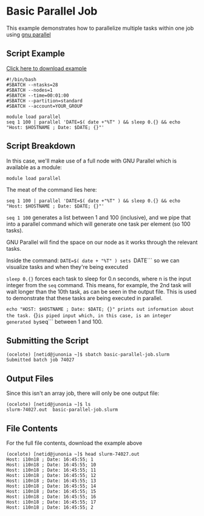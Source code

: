 # Basic Parallel Job

This example demonstrates how to parallelize multiple tasks within one job using [gnu parallel](https://www.gnu.org/software/parallel/)

## Script Example

[Click here to download example](Basic-Parallel-Job.tar.gz)

```
#!/bin/bash
#SBATCH --ntasks=28
#SBATCH --nodes=1             
#SBATCH --time=00:01:00   
#SBATCH --partition=standard
#SBATCH --account=YOUR_GROUP

module load parallel
seq 1 100 | parallel 'DATE=$( date +"%T" ) && sleep 0.{} && echo "Host: $HOSTNAME ; Date: $DATE; {}"'
```

## Script Breakdown
In this case, we'll make use of a full node with GNU Parallel which is available as a module:
```
module load parallel
```

The meat of the command lies here:
```
seq 1 100 | parallel 'DATE=$( date +"%T" ) && sleep 0.{} && echo "Host: $HOSTNAME ; Date: $DATE; {}"'
```
 ```seq 1 100``` generates a list between 1 and 100 (inclusive), and we pipe that into a parallel command which will generate one task per element (so 100 tasks).
 
 GNU Parallel will find the space on our node as it works through the relevant tasks. 
 
 Inside the command:
 ```DATE=$( date + "%T" ) sets ```DATE``` so we can visualize tasks and when they're being executed
 
 ```sleep 0.{}``` forces each task to sleep for 0.n seconds, where n is the input integer from the ```seq``` command. This means, for example, the 2nd task will wait longer than the 10th task, as can be seen in the output file. This is used to demonstrate that these tasks are being executed in parallel. 
 
 ```echo "HOST: $HOSTNAME ; Date: $DATE; {}" prints out information about the task. ```{}``` is piped input which, in this case, is an integer generated by ```seq``` between 1 and 100. 
 
 ## Submitting the Script
 ```
 (ocelote) [netid@junonia ~]$ sbatch basic-parallel-job.slurm 
Submitted batch job 74027
 ```
 
 ## Output Files
 Since this isn't an array job, there will only be one output file:
 ```
 (ocelote) [netid@junonia ~]$ ls
slurm-74027.out  basic-parallel-job.slurm
 ```
 
 ## File Contents
 For the full file contents, download the example above
 ```
 (ocelote) [netid@junonia ~]$ head slurm-74027.out 
Host: i10n18 ; Date: 16:45:55; 1
Host: i10n18 ; Date: 16:45:55; 10
Host: i10n18 ; Date: 16:45:55; 11
Host: i10n18 ; Date: 16:45:55; 12
Host: i10n18 ; Date: 16:45:55; 13
Host: i10n18 ; Date: 16:45:55; 14
Host: i10n18 ; Date: 16:45:55; 15
Host: i10n18 ; Date: 16:45:55; 16
Host: i10n18 ; Date: 16:45:55; 17
Host: i10n18 ; Date: 16:45:55; 2
 ```
